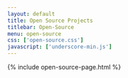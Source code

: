 ```yaml
---
layout: default
title: Open Source Projects
titlebar: Open-Source
menu: open-source
css: ['open-source.css']
javascript: ['underscore-min.js']
---
```

{% include open-source-page.html %}